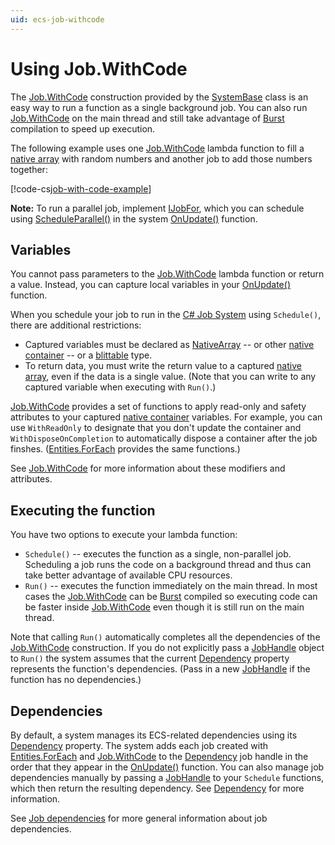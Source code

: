 ```yaml
---
uid: ecs-job-withcode
---
```


# Using Job.WithCode

The [Job.WithCode] construction provided by the [SystemBase] class is an easy way to run a function as a single background job. You can also run [Job.WithCode] on the main thread and still take advantage of [Burst] compilation to speed up execution.

The following example  uses one [Job.WithCode] lambda function to fill a [native array] with random numbers and another job to add those numbers together:

[!code-cs[job-with-code-example](../DocCodeSamples.Tests/LambdaJobExamples.cs#job-with-code-example)]

**Note:** To run a parallel job, implement [IJobFor], which you can schedule using [ScheduleParallel()] in the system [OnUpdate()] function.

## Variables

You cannot pass parameters to the [Job.WithCode] lambda function or return a value. Instead, you can capture local variables in your [OnUpdate()] function. 

When you schedule your job to run in the [C# Job System] using `Schedule()`, there are additional restrictions:

* Captured variables must be declared as  [NativeArray] -- or other [native container] -- or a [blittable] type.  
* To return data,  you must write the return value to a captured [native array], even if the data is a single value. (Note that you can write to any captured variable when executing with `Run()`.)

[Job.WithCode] provides a set of functions to apply read-only and safety attributes to your captured [native container] variables. For example, you can use `WithReadOnly` to designate that you don't update the container and `WithDisposeOnCompletion` to automatically dispose a container after the job finshes. ([Entities.ForEach] provides the same functions.)

See [Job.WithCode] for more information about these modifiers and attributes.
 
## Executing the function

You have two options to execute your lambda function:
* `Schedule()` -- executes the function as a single, non-parallel job.
   Scheduling a job runs the code on a background thread and thus can take better advantage of available CPU resources. 
* `Run()` -- executes the function immediately on the main thread.
   In most cases the [Job.WithCode] can be [Burst] compiled so executing code can be faster inside [Job.WithCode] even though it is still run on the main thread.

Note that calling `Run()` automatically completes all the dependencies of the [Job.WithCode] construction. If you do not explicitly pass a [JobHandle] object to `Run()` the system assumes that the current [Dependency] property represents the function's dependencies. (Pass in a new [JobHandle] if the function has no dependencies.)

## Dependencies

By default, a system manages its ECS-related dependencies using its [Dependency] property. The system adds each job created with [Entities.ForEach] and [Job.WithCode] to the [Dependency] job handle in the order that they appear in the [OnUpdate()] function. You can also manage job dependencies manually by passing a [JobHandle] to your `Schedule` functions, which then return the resulting dependency. See [Dependency] for more information.
 
See [Job dependencies] for more general information about job dependencies.

 [C# Job System]: https://docs.unity3d.com/Manual/JobSystem.html
[Burst]: https://docs.unity3d.com/Packages/com.unity.burst@latest/index.html
[Dependency]: xref:Unity.Entities.SystemBase.Dependency
[race condition]: https://en.wikipedia.org/wiki/Race_condition
[Job dependencies]: xref:ecs-job-dependencies
[IJobFor]: https://docs.unity3d.com/Manual/JobSystemCreatingJobs.html
[ScheduleParallel()]: https://docs.unity3d.com/ScriptReference/Unity.Jobs.IJobForExtensions.ScheduleParallel.html
[OnUpdate()]: xref:Unity.Entities.SystemBase.OnUpdate*
[blittable]: https://docs.microsoft.com/en-us/dotnet/framework/interop/blittable-and-non-blittable-types
[sync point]: xref:sync-point
[JobHandle]: https://docs.unity3d.com/ScriptReference/Unity.Jobs.JobHandle.html
[Job.WithCode]: xref:Unity.Entities.SystemBase.Job
[Entities.ForEach]: xref:Unity.Entities.SystemBase.Entities
[SystemBase.Entities]: xref:Unity.Entities.SystemBase.Entities
[SystemBase]: xref:Unity.Entities.SystemBase
[NativeArray]: https://docs.unity3d.com/ScriptReference/Unity.Collections.NativeArray_1.html
[native array]: https://docs.unity3d.com/ScriptReference/Unity.Collections.NativeArray_1.html
[native container]: https://docs.unity3d.com/Manual/JobSystemNativeContainer.html
